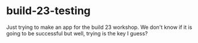 # build-23-testing
Just trying to make an app for the build 23 workshop. We don't know if it is going to be successful but well, trying is the key I guess?
